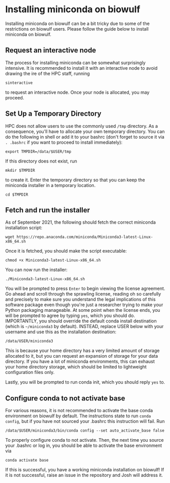 # Installing miniconda on biowulf

Installing miniconda on biowulf can be a bit tricky due to some of the
restrictions on biowulf users.
Please follow the guide below to install miniconda on biowulf.

## Request an interactive node
The process for installing miniconda can be somewhat surprisingly
intensive.
It is recommended to install it with an interactive node to avoid drawing
the ire of the HPC staff, running
```
sinteractive
```
to request an interactive node.
Once your node is allocated, you may proceed.

## Set Up a Temporary Directory
HPC does not allow users to use the commonly used `/tmp` directory.
As a consequence, you'll have to allocate your own temporary directory.
You can do the following in shell or add it to your bashrc
(don't forget to source it via `. .bashrc` if you want to proceed to
install immediately):
```
export TMPDIR=/data/$USER/tmp
```
If this directory does not exist, run
```
mkdir $TMPDIR
```
to create it.
Enter the temporary directory so that you can keep the miniconda installer
in a temporary location.
```
cd $TMPDIR
```

## Fetch and run the installer
As of September 2021, the following should fetch the correct miniconda
installation script:
```
wget https://repo.anaconda.com/miniconda/Miniconda3-latest-Linux-x86_64.sh
```
Once it is fetched, you should make the script executable:
```
chmod +x Miniconda3-latest-Linux-x86_64.sh
```
You can now run the installer:
```
./Miniconda3-latest-Linux-x86_64.sh
```

You will be prompted to press `Enter` to begin viewing the license
agreement.
Go ahead and scroll through the sprawling license, reading oh so carefully
and precisely to make sure you understand the legal implications of this
software package even though you're just a researcher trying to make
your Python packaging manageable.
At some point when the license ends, you will be prompted to agree by
typing `yes`, which you should do.
IMPORTANTLY, you should override the default conda install destination
(which is `~/miniconda3` by default).
INSTEAD, replace USER below with your username and use this as the
installation destination:
```
/data/USER/miniconda3
```
This is because your home directory has a very limited amount of storage
allocated to it, but you can request an expansion of storage for your data
directory.
If you have a lot of miniconda environments, this can exhaust your home
directory storage, which should be limited to lightweight configuration
files only.

Lastly, you will be prompted to run conda init, which you should reply
`yes` to.

## Configure conda to not activate base
For various reasons, it is not recommended to activate the base conda
environment on biowulf by default.
The instructions state to run `conda config`, but if you have not sourced
your .bashrc this instruction will fail.
Run
```
/data/$USER/miniconda3/bin/conda config --set auto_activate_base false
```
To properly configure conda to not activate.
Then, the next time you source your .bashrc or log in, you should be able
to activate the base environment via
```
conda activate base
```
If this is successful, you have a working miniconda installation on
biowulf!
If it is not successful, raise an issue in the repository and Josh will
address it.
